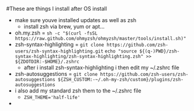 #These are things I install after OS install
- make sure youve installed updates as well as zsh
  - install zsh via brew, yum or apt...
- oh.my.zsh = `sh -c "$(curl -fsSL https://raw.github.com/ohmyzsh/ohmyzsh/master/tools/install.sh)"`
- zsh-syntax-highlighting = `git clone https://github.com/zsh-users/zsh-syntax-highlighting.git`
`echo "source ${(q-)PWD}/zsh-syntax-highlighting/zsh-syntax-highlighting.zsh" >> ${ZDOTDIR:-$HOME}/.zshrc`
  - after i install zsh-syntax-highlighting i then edit my ~/.zshrc file
- zsh-autosuggestions = `git clone https://github.com/zsh-users/zsh-autosuggestions ${ZSH_CUSTOM:-~/.oh-my-zsh/custom}/plugins/zsh-autosuggestions`
- i also add my standard zsh them to the ~/.zshrc file
  - `ZSH_THEME='half-life'`
- 